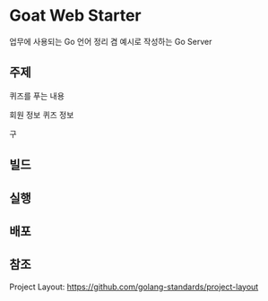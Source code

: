 # Goat Web Starter

업무에 사용되는 Go 언어 정리 겸
예시로 작성하는 Go Server




## 주제
퀴즈를 푸는 내용

회원 정보
퀴즈 정보

구

## 빌드

## 실행

## 배포


## 참조
Project Layout: https://github.com/golang-standards/project-layout